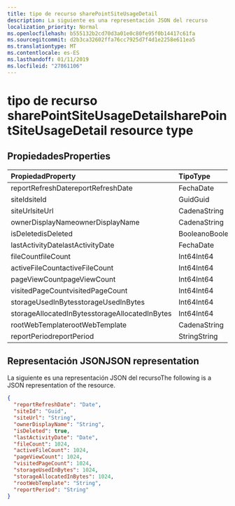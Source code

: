 ```yaml
---
title: tipo de recurso sharePointSiteUsageDetail
description: La siguiente es una representación JSON del recurso
localization_priority: Normal
ms.openlocfilehash: b555132b2cd70d3a01e0c80fe95f0b14417c61fa
ms.sourcegitcommit: d2b3ca32602ffa76cc7925d7f4d1e2258e611ea5
ms.translationtype: MT
ms.contentlocale: es-ES
ms.lasthandoff: 01/11/2019
ms.locfileid: "27861106"
---
```

# <a name="sharepointsiteusagedetail-resource-type"></a><span data-ttu-id="57287-103">tipo de recurso sharePointSiteUsageDetail</span><span class="sxs-lookup"><span data-stu-id="57287-103">sharePointSiteUsageDetail resource type</span></span>

## <a name="properties"></a><span data-ttu-id="57287-104">Propiedades</span><span class="sxs-lookup"><span data-stu-id="57287-104">Properties</span></span>

| <span data-ttu-id="57287-105">Propiedad</span><span class="sxs-lookup"><span data-stu-id="57287-105">Property</span></span>                | <span data-ttu-id="57287-106">Tipo</span><span class="sxs-lookup"><span data-stu-id="57287-106">Type</span></span>    |
| :---------------------- | :------ |
| <span data-ttu-id="57287-107">reportRefreshDate</span><span class="sxs-lookup"><span data-stu-id="57287-107">reportRefreshDate</span></span>       | <span data-ttu-id="57287-108">Fecha</span><span class="sxs-lookup"><span data-stu-id="57287-108">Date</span></span>    |
| <span data-ttu-id="57287-109">siteId</span><span class="sxs-lookup"><span data-stu-id="57287-109">siteId</span></span>                  | <span data-ttu-id="57287-110">Guid</span><span class="sxs-lookup"><span data-stu-id="57287-110">Guid</span></span>  |
| <span data-ttu-id="57287-111">siteUrl</span><span class="sxs-lookup"><span data-stu-id="57287-111">siteUrl</span></span>                 | <span data-ttu-id="57287-112">Cadena</span><span class="sxs-lookup"><span data-stu-id="57287-112">String</span></span>  |
| <span data-ttu-id="57287-113">ownerDisplayName</span><span class="sxs-lookup"><span data-stu-id="57287-113">ownerDisplayName</span></span>        | <span data-ttu-id="57287-114">Cadena</span><span class="sxs-lookup"><span data-stu-id="57287-114">String</span></span>  |
| <span data-ttu-id="57287-115">isDeleted</span><span class="sxs-lookup"><span data-stu-id="57287-115">isDeleted</span></span>               | <span data-ttu-id="57287-116">Booleano</span><span class="sxs-lookup"><span data-stu-id="57287-116">Boolean</span></span> |
| <span data-ttu-id="57287-117">lastActivityDate</span><span class="sxs-lookup"><span data-stu-id="57287-117">lastActivityDate</span></span>        | <span data-ttu-id="57287-118">Fecha</span><span class="sxs-lookup"><span data-stu-id="57287-118">Date</span></span>    |
| <span data-ttu-id="57287-119">fileCount</span><span class="sxs-lookup"><span data-stu-id="57287-119">fileCount</span></span>               | <span data-ttu-id="57287-120">Int64</span><span class="sxs-lookup"><span data-stu-id="57287-120">Int64</span></span>   |
| <span data-ttu-id="57287-121">activeFileCount</span><span class="sxs-lookup"><span data-stu-id="57287-121">activeFileCount</span></span>         | <span data-ttu-id="57287-122">Int64</span><span class="sxs-lookup"><span data-stu-id="57287-122">Int64</span></span>   |
| <span data-ttu-id="57287-123">pageViewCount</span><span class="sxs-lookup"><span data-stu-id="57287-123">pageViewCount</span></span>           | <span data-ttu-id="57287-124">Int64</span><span class="sxs-lookup"><span data-stu-id="57287-124">Int64</span></span>   |
| <span data-ttu-id="57287-125">visitedPageCount</span><span class="sxs-lookup"><span data-stu-id="57287-125">visitedPageCount</span></span>        | <span data-ttu-id="57287-126">Int64</span><span class="sxs-lookup"><span data-stu-id="57287-126">Int64</span></span>   |
| <span data-ttu-id="57287-127">storageUsedInBytes</span><span class="sxs-lookup"><span data-stu-id="57287-127">storageUsedInBytes</span></span>      | <span data-ttu-id="57287-128">Int64</span><span class="sxs-lookup"><span data-stu-id="57287-128">Int64</span></span>   |
| <span data-ttu-id="57287-129">storageAllocatedInBytes</span><span class="sxs-lookup"><span data-stu-id="57287-129">storageAllocatedInBytes</span></span> | <span data-ttu-id="57287-130">Int64</span><span class="sxs-lookup"><span data-stu-id="57287-130">Int64</span></span>   |
| <span data-ttu-id="57287-131">rootWebTemplate</span><span class="sxs-lookup"><span data-stu-id="57287-131">rootWebTemplate</span></span>         | <span data-ttu-id="57287-132">Cadena</span><span class="sxs-lookup"><span data-stu-id="57287-132">String</span></span>  |
| <span data-ttu-id="57287-133">reportPeriod</span><span class="sxs-lookup"><span data-stu-id="57287-133">reportPeriod</span></span>            | <span data-ttu-id="57287-134">String</span><span class="sxs-lookup"><span data-stu-id="57287-134">String</span></span>  |

## <a name="json-representation"></a><span data-ttu-id="57287-135">Representación JSON</span><span class="sxs-lookup"><span data-stu-id="57287-135">JSON representation</span></span>

<span data-ttu-id="57287-136">La siguiente es una representación JSON del recurso</span><span class="sxs-lookup"><span data-stu-id="57287-136">The following is a JSON representation of the resource.</span></span>

<!-- {
  "blockType": "resource",
  "@odata.type": "microsoft.graph.sharePointSiteUsageDetail"
} -->

```json
{
  "reportRefreshDate": "Date", 
  "siteId": "Guid", 
  "siteUrl": "String", 
  "ownerDisplayName": "String", 
  "isDeleted": true, 
  "lastActivityDate": "Date", 
  "fileCount": 1024, 
  "activeFileCount": 1024, 
  "pageViewCount": 1024, 
  "visitedPageCount": 1024, 
  "storageUsedInBytes": 1024, 
  "storageAllocatedInBytes": 1024, 
  "rootWebTemplate": "String", 
  "reportPeriod": "String"
}
```
